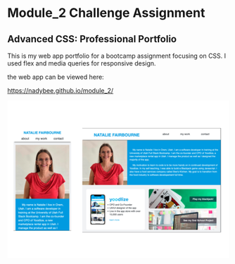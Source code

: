 # Module_2 Challenge Assignment

## Advanced CSS: Professional Portfolio

This is my web app portfolio for a bootcamp assignment focusing on CSS. I used flex and media queries for responsive design.

the web app can be viewed here:

https://nadybee.github.io/module_2/

![Alt text](/screenshot.png)
